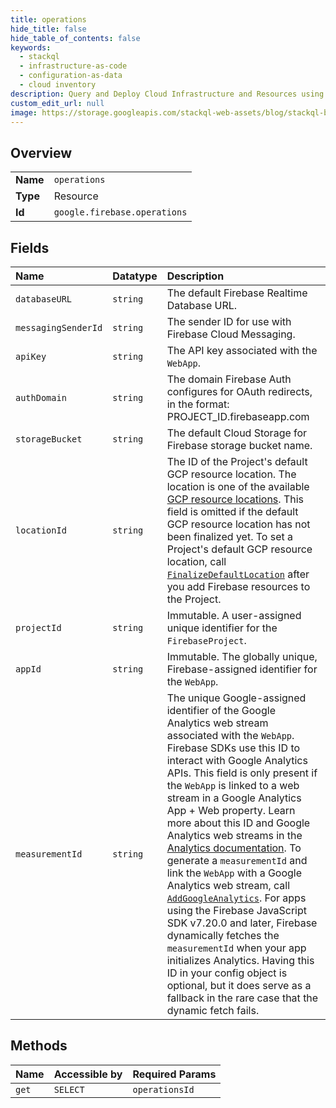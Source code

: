 ```yaml
---
title: operations
hide_title: false
hide_table_of_contents: false
keywords:
  - stackql
  - infrastructure-as-code
  - configuration-as-data
  - cloud inventory
description: Query and Deploy Cloud Infrastructure and Resources using SQL
custom_edit_url: null
image: https://storage.googleapis.com/stackql-web-assets/blog/stackql-blog-post-featured-image.png
---
```

  
    

## Overview
<table><tbody>
<tr><td><b>Name</b></td><td><code>operations</code></td></tr>
<tr><td><b>Type</b></td><td>Resource</td></tr>
<tr><td><b>Id</b></td><td><code>google.firebase.operations</code></td></tr>
</tbody></table>

## Fields
| Name | Datatype | Description |
|:-----|:---------|:------------|
| `databaseURL` | `string` | The default Firebase Realtime Database URL. |
| `messagingSenderId` | `string` | The sender ID for use with Firebase Cloud Messaging. |
| `apiKey` | `string` | The API key associated with the `WebApp`. |
| `authDomain` | `string` | The domain Firebase Auth configures for OAuth redirects, in the format: PROJECT_ID.firebaseapp.com |
| `storageBucket` | `string` | The default Cloud Storage for Firebase storage bucket name. |
| `locationId` | `string` | The ID of the Project's default GCP resource location. The location is one of the available [GCP resource locations](https://firebase.google.com/docs/projects/locations). This field is omitted if the default GCP resource location has not been finalized yet. To set a Project's default GCP resource location, call [`FinalizeDefaultLocation`](../projects.defaultLocation/finalize) after you add Firebase resources to the Project. |
| `projectId` | `string` | Immutable. A user-assigned unique identifier for the `FirebaseProject`. |
| `appId` | `string` | Immutable. The globally unique, Firebase-assigned identifier for the `WebApp`. |
| `measurementId` | `string` | The unique Google-assigned identifier of the Google Analytics web stream associated with the `WebApp`. Firebase SDKs use this ID to interact with Google Analytics APIs. This field is only present if the `WebApp` is linked to a web stream in a Google Analytics App + Web property. Learn more about this ID and Google Analytics web streams in the [Analytics documentation](https://support.google.com/analytics/answer/9304153). To generate a `measurementId` and link the `WebApp` with a Google Analytics web stream, call [`AddGoogleAnalytics`](../../v1beta1/projects/addGoogleAnalytics). For apps using the Firebase JavaScript SDK v7.20.0 and later, Firebase dynamically fetches the `measurementId` when your app initializes Analytics. Having this ID in your config object is optional, but it does serve as a fallback in the rare case that the dynamic fetch fails. |
## Methods
| Name | Accessible by | Required Params |
|:-----|:--------------|:----------------|
| `get` | `SELECT` | `operationsId` |
